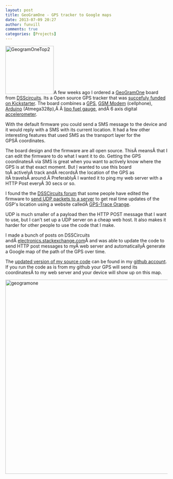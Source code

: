 ```yaml
---
layout: post
title: GeoGramOne - GPS tracker to Google maps
date: 2013-07-09 20:27
author: funvill
comments: true
categories: [Projects]
---
```

<a href="http://www.abluestar.com/blog/wp-content/uploads/2013/07/GeogramOneTop2.jpg"><img class="size-thumbnail wp-image-3438 alignright" alt="GeogramOneTop2" src="http://www.abluestar.com/blog/wp-content/uploads/2013/07/GeogramOneTop2-150x150.jpg" width="150" height="150" /></a>A few weeks ago I ordered a <a href="http://dsscircuits.com/geogram-one.html">GeoGramOne</a> board from <a href="http://dsscircuits.com">DSScircuits</a>. Its a Open source GPS tracker that was <a href="http://www.kickstarter.com/projects/dsscircuits/open-source-tracking-device">succefuly funded on Kickstarter</a>. The board combines a <a href="http://en.wikipedia.org/wiki/Global_Positioning_System">GPS</a>, <a href="https://en.wikipedia.org/wiki/GSM">GSM Modem</a> (cellphone), <a href="http://www.arduino.cc/">Arduino</a> (Atmega328p),Â Â <a href="https://www.sparkfun.com/products/10617">lipo fuel gauge</a>, andÂ 6 axis digital <a href="http://en.wikipedia.org/wiki/Accelerometer">accelerometer</a>.

With the default firmware you could send a SMS message to the device and it would reply with a SMS with its current location. It had a few other interesting features that used SMS as the transport layer for the GPSÂ coordinates.

The board design and the firmware are all open source. ThisÂ meansÂ that I can edit the firmware to do what I want it to do. Getting the GPS coordinatesÂ via SMS is great when you want to actively know where the GPS is at that exact moment. But I wanted to use this board toÂ activelyÂ track andÂ recordsÂ the location of the GPS as itÂ travelsÂ around.Â PreferablyÂ I wanted it to ping my web server with a HTTP Post everyÂ 30 secs or so.

I found the the <a href="http://www.dsscircuits.com/forum/">DSSCircuits forum</a> that some people have edited the firmware to <a href="http://www.dsscircuits.com/forum/index.php/topic,62.0.html">send UDP packets to a server</a> to get real time updates of the GSP's location using a website calledÂ <a href="http://gps-trace.com/">GPS-Trace Orange</a>.

UDP is much smaller of a payload then the HTTP POST message that I want to use, but I can't set up a UDP server on a cheap web host. It also makes it harder for other people to use the code that I make.

I made a bunch of posts on DSSCircuits andÂ <a href="http://electronics.stackexchange.com/">electronics.stackexchange.com</a>Â and was able to update the code to send HTTP post messages to myÂ web server and automaticallyÂ generate a Google map of the path of the GPS over time.

The <a href="https://github.com/funvill/GeogramONE">updated version of my source code</a> can be found in my <a href="https://github.com/funvill/">github account</a>. If you run the code as is from my github your GPS will send its coordinatesÂ to my web server and your device will show up on this map.

<a href="http://www.abluestar.com/blog/wp-content/uploads/2013/07/geogramone.png"><img class="alignnone size-full wp-image-3441" alt="geogramone" src="http://www.abluestar.com/blog/wp-content/uploads/2013/07/geogramone.png" width="924" height="604" /></a>

&nbsp;
